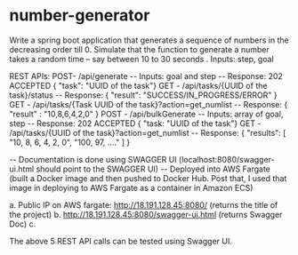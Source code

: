 # number-generator

Write a spring boot application that generates a sequence of numbers in the decreasing order till 0. 
Simulate that the function to generate a  number takes a random time – say between 10 to 30 seconds .
Inputs: step, goal

REST APIs:
POST- /api/generate -- Inputs: goal and step  -- Response: 202 ACCEPTED { "task": "UUID of the task"}
GET - /api/tasks/{UUID of the task}/status -- Response: { "result": "SUCCESS/IN_PROGRESS/ERROR" }
GET - /api/tasks/{Task UUID of the task}?action=get_numlist -- Response: { "result" : "10,8,6,4,2,0" }
POST - /api/bulkGenerate -- Inputs: array of goal, step -- Response: 202 ACCEPTED { "task: "UUID of the task"}
GET - /api/tasks/{UUID of the task}?action=get_numlist -- Response: { "results": [ "10, 8, 6, 4, 2, 0", "100, 97, ...." ] }

-- Documentation is done using SWAGGER UI (localhost:8080/swagger-ui.html should point to the SWAGGER UI)
-- Deployed into AWS Fargate (built a Docker image and then pushed to Docker Hub. Post that, I used that image in deploying to AWS Fargate as a container in Amazon ECS)

  a. Public IP on AWS fargate: http://18.191.128.45:8080/ (returns the title of the project)
  b. http://18.191.128.45:8080/swagger-ui.html (returns Swagger Doc)
  c. 
  
  The above 5 REST API calls can be tested using Swagger UI. 
